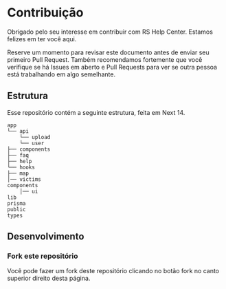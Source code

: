 # Contribuição

Obrigado pelo seu interesse em contribuir com RS Help Center. Estamos felizes em ter você aqui.

Reserve um momento para revisar este documento antes de enviar seu primeiro Pull Request. Também recomendamos fortemente que você verifique se há Issues em aberto e Pull Requests para ver se outra pessoa está trabalhando em algo semelhante.

## Estrutura

Esse repositório contém a seguinte estrutura, feita em Next 14.

```
app
└── api
    └── upload
    └── user
├── components
├── faq
├── help
└── hooks
├── map
│── victims
components
    │── ui
lib
prisma
public
types
```

## Desenvolvimento

### Fork este repositório

Você pode fazer um fork deste repositório clicando no botão fork no canto superior direito desta página.
